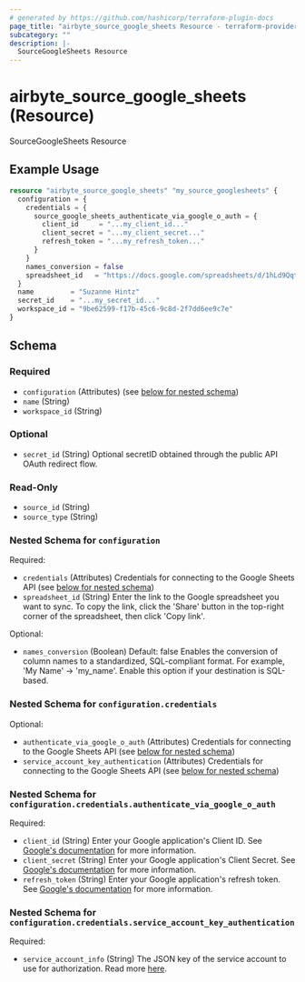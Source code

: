 ```yaml
---
# generated by https://github.com/hashicorp/terraform-plugin-docs
page_title: "airbyte_source_google_sheets Resource - terraform-provider-airbyte"
subcategory: ""
description: |-
  SourceGoogleSheets Resource
---
```


# airbyte_source_google_sheets (Resource)

SourceGoogleSheets Resource

## Example Usage

```terraform
resource "airbyte_source_google_sheets" "my_source_googlesheets" {
  configuration = {
    credentials = {
      source_google_sheets_authenticate_via_google_o_auth = {
        client_id     = "...my_client_id..."
        client_secret = "...my_client_secret..."
        refresh_token = "...my_refresh_token..."
      }
    }
    names_conversion = false
    spreadsheet_id   = "https://docs.google.com/spreadsheets/d/1hLd9Qqti3UyLXZB2aFfUWDT7BG-arw2xy4HR3D-dwUb/edit"
  }
  name         = "Suzanne Hintz"
  secret_id    = "...my_secret_id..."
  workspace_id = "9be62599-f17b-45c6-9c8d-2f7dd6ee9c7e"
}
```

<!-- schema generated by tfplugindocs -->
## Schema

### Required

- `configuration` (Attributes) (see [below for nested schema](#nestedatt--configuration))
- `name` (String)
- `workspace_id` (String)

### Optional

- `secret_id` (String) Optional secretID obtained through the public API OAuth redirect flow.

### Read-Only

- `source_id` (String)
- `source_type` (String)

<a id="nestedatt--configuration"></a>
### Nested Schema for `configuration`

Required:

- `credentials` (Attributes) Credentials for connecting to the Google Sheets API (see [below for nested schema](#nestedatt--configuration--credentials))
- `spreadsheet_id` (String) Enter the link to the Google spreadsheet you want to sync. To copy the link, click the 'Share' button in the top-right corner of the spreadsheet, then click 'Copy link'.

Optional:

- `names_conversion` (Boolean) Default: false
Enables the conversion of column names to a standardized, SQL-compliant format. For example, 'My Name' -> 'my_name'. Enable this option if your destination is SQL-based.

<a id="nestedatt--configuration--credentials"></a>
### Nested Schema for `configuration.credentials`

Optional:

- `authenticate_via_google_o_auth` (Attributes) Credentials for connecting to the Google Sheets API (see [below for nested schema](#nestedatt--configuration--credentials--authenticate_via_google_o_auth))
- `service_account_key_authentication` (Attributes) Credentials for connecting to the Google Sheets API (see [below for nested schema](#nestedatt--configuration--credentials--service_account_key_authentication))

<a id="nestedatt--configuration--credentials--authenticate_via_google_o_auth"></a>
### Nested Schema for `configuration.credentials.authenticate_via_google_o_auth`

Required:

- `client_id` (String) Enter your Google application's Client ID. See <a href='https://developers.google.com/identity/protocols/oauth2'>Google's documentation</a> for more information.
- `client_secret` (String) Enter your Google application's Client Secret. See <a href='https://developers.google.com/identity/protocols/oauth2'>Google's documentation</a> for more information.
- `refresh_token` (String) Enter your Google application's refresh token. See <a href='https://developers.google.com/identity/protocols/oauth2'>Google's documentation</a> for more information.


<a id="nestedatt--configuration--credentials--service_account_key_authentication"></a>
### Nested Schema for `configuration.credentials.service_account_key_authentication`

Required:

- `service_account_info` (String) The JSON key of the service account to use for authorization. Read more <a href="https://cloud.google.com/iam/docs/creating-managing-service-account-keys#creating_service_account_keys">here</a>.


